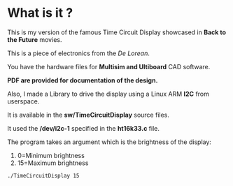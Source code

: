 # What is it ? 

This is my version of the famous Time Circuit Display showcased in **Back to the Future** movies.

This is a piece of electronics from the *De Lorean*.

You have the hardware files for **Multisim and Ultiboard** CAD software.

**PDF are provided for documentation of the design.**

Also, I made a Library to drive the display using a Linux ARM **I2C** from userspace.

It is available in the **sw/TimeCircuitDisplay** source files.

It used the **/dev/i2c-1** specified in the **ht16k33.c** file.

The program takes an argument which is the brightness of the display:
1. 0=Minimum brightness
2. 15=Maximum brightness

```
./TimeCircuitDisplay 15
```


